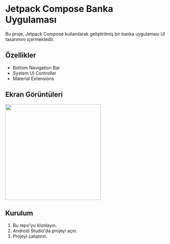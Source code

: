 # Jetpack Compose Banka Uygulaması

Bu proje, Jetpack Compose kullanılarak geliştirilmiş bir banka uygulaması UI tasarımını içermektedir.

## Özellikler

- Bottom Navigation Bar
- System UI Controller
- Material Extensions

## Ekran Görüntüleri

<img src="https://github.com/erenalparslan/BankaUICompose/assets/100201401/6de54c5c-444d-43c2-9882-aee3ef3840af" width="300" height="auto">


## Kurulum

1. Bu repo'yu klonlayın.
2. Android Studio'da projeyi açın.
3. Projeyi çalıştırın.

